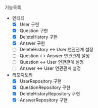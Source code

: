 기능목록
- 엔티티
  - [x] User 구현
  - [x] Question 구현
  - [x] DeleteHistory 구현
  - [x] Answer 구현
  - [ ] DeleteHistory <-> User 연관관계 설정
  - [ ] Question <-> Answer 연관관계 설정
  - [ ] Question <-> User 연관관계 설정
  - [ ] Answer <-> User 연관관계 설정
- 리포지토리
  - [x] UserRepository 구현
  - [x] QuestionRepository 구현
  - [x] DeleteHistoryRepository 구현
  - [x] AnswerRepository 구현

